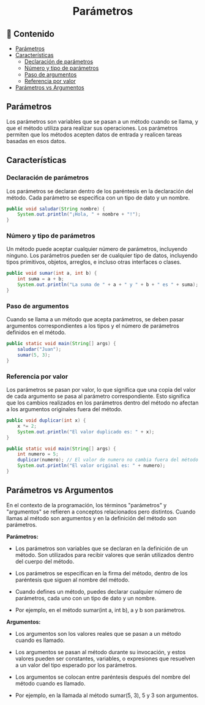 <h1 align="center">Parámetros</h1>

<h2>📑 Contenido</h2>

- [Parámetros](#parámetros)
- [Características](#características)
  - [Declaración de parámetros](#declaración-de-parámetros)
  - [Número y tipo de parámetros](#número-y-tipo-de-parámetros)
  - [Paso de argumentos](#paso-de-argumentos)
  - [Referencia por valor](#referencia-por-valor)
- [Parámetros vs Argumentos](#parámetros-vs-argumentos)

## Parámetros

Los parámetros son variables que se pasan a un método cuando se llama, y que el método utiliza para realizar sus operaciones. Los parámetros permiten que los métodos acepten datos de entrada y realicen tareas basadas en esos datos.

## Características

### Declaración de parámetros

Los parámetros se declaran dentro de los paréntesis en la declaración del método. Cada parámetro se especifica con un tipo de dato y un nombre.

```java
public void saludar(String nombre) {
    System.out.println("¡Hola, " + nombre + "!");
}
```

### Número y tipo de parámetros

Un método puede aceptar cualquier número de parámetros, incluyendo ninguno. Los parámetros pueden ser de cualquier tipo de datos, incluyendo tipos primitivos, objetos, arreglos, e incluso otras interfaces o clases.

```java
public void sumar(int a, int b) {
    int suma = a + b;
    System.out.println("La suma de " + a + " y " + b + " es " + suma);
}
```

### Paso de argumentos

Cuando se llama a un método que acepta parámetros, se deben pasar argumentos correspondientes a los tipos y el número de parámetros definidos en el método.

```java
public static void main(String[] args) {
    saludar("Juan");
    sumar(5, 3);
}
```

### Referencia por valor

Los parámetros se pasan por valor, lo que significa que una copia del valor de cada argumento se pasa al parámetro correspondiente. Esto significa que los cambios realizados en los parámetros dentro del método no afectan a los argumentos originales fuera del método.

```java
public void duplicar(int x) {
    x *= 2;
    System.out.println("El valor duplicado es: " + x);
}

public static void main(String[] args) {
    int numero = 5;
    duplicar(numero); // El valor de numero no cambia fuera del método
    System.out.println("El valor original es: " + numero);
}
```

## Parámetros vs Argumentos

En el contexto de la programación, los términos "parámetros" y "argumentos" se refieren a conceptos relacionados pero distintos. Cuando llamas al método son argumentos y en la definición del método son parámetros.

**Parámetros:**

- Los parámetros son variables que se declaran en la definición de un método. Son utilizados para recibir valores que serán utilizados dentro del cuerpo del método.

- Los parámetros se especifican en la firma del método, dentro de los paréntesis que siguen al nombre del método.

- Cuando defines un método, puedes declarar cualquier número de parámetros, cada uno con un tipo de dato y un nombre.

- Por ejemplo, en el método sumar(int a, int b), a y b son parámetros.

**Argumentos:**

- Los argumentos son los valores reales que se pasan a un método cuando es llamado.

- Los argumentos se pasan al método durante su invocación, y estos valores pueden ser constantes, variables, o expresiones que resuelven a un valor del tipo esperado por los parámetros.

- Los argumentos se colocan entre paréntesis después del nombre del método cuando es llamado.

- Por ejemplo, en la llamada al método sumar(5, 3), 5 y 3 son argumentos.
